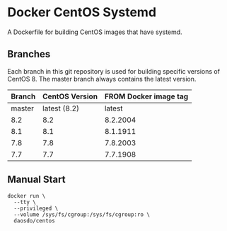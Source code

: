 # Docker CentOS Systemd

A Dockerfile for building CentOS images that have systemd.

## Branches

Each branch in this git repository is used for building specific versions
of CentOS 8. The master branch always contains the latest version.

|Branch |CentOS Version|FROM Docker image tag|
|-------|--------------|---------------------|
|master |latest (8.2)  |latest               |
|8.2    |8.2           |8.2.2004             |
|8.1    |8.1           |8.1.1911             |
|7.8    |7.8           |7.8.2003             |
|7.7    |7.7           |7.7.1908             |


## Manual Start

```
docker run \
  --tty \
  --privileged \
  --volume /sys/fs/cgroup:/sys/fs/cgroup:ro \
  daosdo/centos
```
